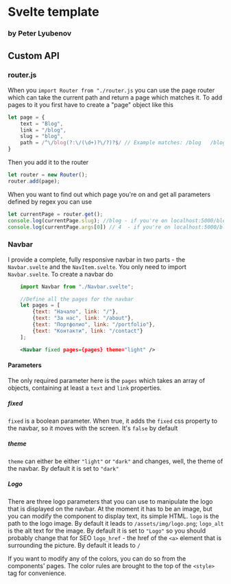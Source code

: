 # Svelte template
### by Peter Lyubenov 

## Custom API

### router.js

When you `import Router from "./router.js` you can use the page router which can take the current path and return a page which matches it. To add pages to it you first have to create a "page" object like this
```javascript
let page = {
    text = "Blog",
    link = "/blog",
    slug = "blog",
    path = /^\/blog(?:\/(\d+)?\/?)?$/ // Example matches: /blog   /blog/   /blog/4   /blog/4/
}
```
Then you add it to the router

```javascript
let router = new Router();
router.add(page);
```

When you want to find out which page you're on and get all parameters defined by regex you can use
```javascript
let currentPage = router.get();
console.log(currentPage.slug); //blog - if you're on localhost:5000/blog/
console.log(currentPage.args[0]) // 4  - if you're on localhost:5000/blog/4
```

### Navbar

I provide a complete, fully responsive navbar in two parts - the `Navbar.svelte` and the `NavItem.svelte`. You only need to import `Navbar.svelte`. To create a navbar do 
```javascript
    import Navbar from "./Navbar.svelte";

    //Define all the pages for the navbar
    let pages = [
        {text: "Начало", link: "/"},
        {text: "За нас", link: "/about"},
        {text: "Портфолио", link: "/portfolio"},
        {text: "Контакти", link: "/contact"}
    ];
```
```xml
    <Navbar fixed pages={pages} theme="light" />
```
#### Parameters
The only required parameter here is the `pages` which takes an array of objects, containing at least a `text` and `link` properties. 

##### fixed
`fixed` is a boolean parameter. When true, it adds the `fixed` css property to the navbar, so it moves with the screen.
It's `false` by default
##### theme
`theme` can either be either `"light"` or `"dark"` and changes, well, the theme of the navbar. 
By default it is set to `"dark"`

##### Logo
There are three logo parameters that you can use to manipulate the logo that is displayed on the navbar. At the moment it has to be an image, but you can modify the component to display text, its simple HTML.
`logo` is the path to the logo image. By default it leads to `/assets/img/logo.png`; 
`logo_alt` is the alt text for the image. By default it is set to `"Logo"` so you should probably change that for SEO
`logo_href` - the href of the `<a>` element that is surrounding the picture. By default it leads to `/`

If you want to modify any of the colors, you can do so from the components' pages. The color rules are brought to the top of the `<style>` tag for convenience. 